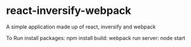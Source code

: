 # react-inversify-webpack
A simple application made up of react, inversify and webpack

To Run
install packages: npm install
build: webpack
run server: node start
